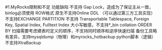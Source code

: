 #1.MyRocks限制和不足
功能缺陷
不支持 Gap Lock，造成为了保证主从一致，binlog必须使用 ROW格式
原生不支持Online DDL （可以通过第三方工具实现）
不支持EXCHANGE PARTITION
不支持 Transportable Tablespace, Foreign Key, Spatial Index, Fulltext Index
大小写敏感，不支持*_bin collation
ORDER BY 扫描需要考虑建表时定义的顺序，不支持同时顺序和逆序快速扫描
备份工具略有差异，支持mysqldump（物理）和myrocks_hotbackup python脚本（逻辑）不支持XtraBackup
